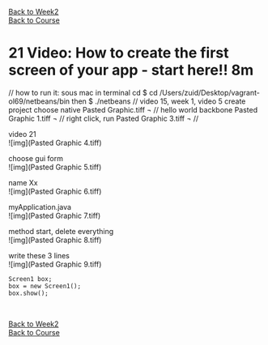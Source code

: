 [Back to Week2](../index.md)<br>
[Back to Course](../../index.md)<br>


# 21 Video: How to create the first screen of your app - start here!! 8m

//
how to run it:
sous mac
in terminal
cd 
$ cd /Users/zuid/Desktop/vagrant-ol69/netbeans/bin
then
$ ./netbeans
//
video 15, week 1, video 5
create project
choose native
Pasted Graphic.tiff ¬
//
hello world backbone
Pasted Graphic 1.tiff ¬
//
right click, run
Pasted Graphic 3.tiff ¬
//

video 21<br>
![img](Pasted Graphic 4.tiff)<br>

choose gui form<br>
![img](Pasted Graphic 5.tiff)<br>

name Xx<br>
![img](Pasted Graphic 6.tiff)<br>

myApplication.java<br>
![img](Pasted Graphic 7.tiff)<br>

method start, delete everything<br>
![img](Pasted Graphic 8.tiff)<br>

write these 3 lines<br>
![img](Pasted Graphic 9.tiff)<br>

    Screen1 box;
    box = new Screen1();
    box.show();
<br>


[Back to Week2](../index.md)<br>
[Back to Course](../../index.md)<br>